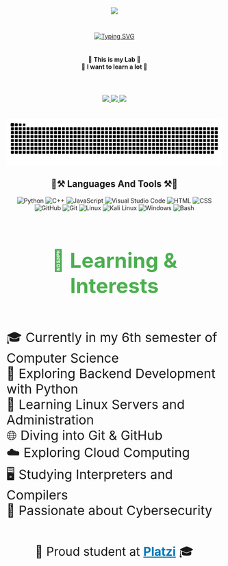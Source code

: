 

<!--
**danielreyes04/danielreyes04** is a ✨ _special_ ✨ repository because its `README.md` (this file) appears on your GitHub profile.

Here are some ideas to get you started:

- 🔭 I’m currently working on ...
- 🌱 I’m currently learning ...
- 👯 I’m looking to collaborate on ...
- 🤔 I’m looking for help with ...
- 💬 Ask me about ...
- 📫 How to reach me: ...
- 😄 Pronouns: ...
- ⚡ Fun fact: ...
-->
<h1 align="center">
    <img src="https://readme-typing-svg.demolab.com?font=Righteous+&weight=600&pause=1000&color=2CDBF7&width=435&lines=Hi+there!+%F0%9F%91%8B%F0%9F%8F%BD;I'm+Daniel+Reyes"/>
</h1>
<br/>

<div align="center">
  <a href="https://git.io/typing-svg">
    <img src="https://readme-typing-svg.demolab.com?font=Delius+&weight=600&pause=1000&color=F7F7F7&width=435&lines=%F0%9F%92%BB+Computer+science+and+AI+%F0%9F%92%BB" alt="Typing SVG" />
  </a>
</div>


<br/>

<div align="center"style="margin: 20px;">
   🚀 <strong>This is my Lab 🧪</strong> <br/>
   🚀 <strong>I want to learn a lot 🦖</strong>
</div>

<br/>

<div align="center" style="margin: 20px;"> 
  <a href="mailto:karencastaneda301@gmail.com">
    <img src="https://img.shields.io/badge/Gmail-333333?style=for-the-badge&logo=gmail&logoColor=red" />
  </a>
  <a href="https://www.linkedin.com/in/karen-yireth-castañeda-castro-3b9482281/" target="_blank">
    <img src="https://img.shields.io/badge/LinkedIn-0077B5?style=for-the-badge&logo=linkedin&logoColor=white" />
  </a>
  <a href="https://github.com/WatashiWaraio?tab=repositories" target="_blank">
    <img src="https://img.shields.io/badge/Portfolio-FF5722?style=for-the-badge&logo=todoist&logoColor=white" />
  </a>
</div>

<br/>

<picture>
  <source
    media="(prefers-color-scheme: dark)"
    srcset="https://raw.githubusercontent.com/platane/snk/output/github-contribution-grid-snake-dark.svg"
  />
  <source
    media="(prefers-color-scheme: light)"
    srcset="https://raw.githubusercontent.com/platane/snk/output/github-contribution-grid-snake.svg"
  />
  <img
    alt="github contribution grid snake animation"
    src="https://raw.githubusercontent.com/platane/snk/output/github-contribution-grid-snake.svg"
    style="display: block; margin: 0 auto;"
  />
</picture>

<h2 align="center">🦖⚒️ Languages And Tools ⚒️🦖</h2>

<div align="center">
    <img src="https://skillicons.dev/icons?i=python" alt="Python" />
    <img src="https://skillicons.dev/icons?i=cpp" alt="C++" />
    <img src="https://skillicons.dev/icons?i=javascript" alt="JavaScript" />
    <img src="https://skillicons.dev/icons?i=vscode" alt="Visual Studio Code" />
    <img src="https://skillicons.dev/icons?i=html" alt="HTML" />
    <img src="https://skillicons.dev/icons?i=css" alt="CSS" />
    <img src="https://skillicons.dev/icons?i=github" alt="GitHub" />
    <img src="https://skillicons.dev/icons?i=git" alt="Git" />
    <img src="https://skillicons.dev/icons?i=linux" alt="Linux" />
    <img src="https://skillicons.dev/icons?i=kali" alt="Kali Linux" />
    <img src="https://skillicons.dev/icons?i=windows" alt="Windows" />
    <img src="https://skillicons.dev/icons?i=bash" alt="Bash" />
    <br/><br/>



 
</div>
<div align="center">
    <h2 style="font-size: 48px; font-weight: bold; color: #4CAF50;">🌱 Learning & Interests</h2>
    <ul style="font-size: 30px; list-style-type: none; padding-left: 0; text-align: left; width: 100%; display: inline-block;">
        <li>🎓 Currently in my 6th semester of Computer Science</li>
        <li>🐍 Exploring Backend Development with Python</li>
        <li>🐧 Learning Linux Servers and Administration</li>
        <li>🌐 Diving into Git & GitHub</li>
        <li>☁️ Exploring Cloud Computing</li>
        <li>🖥️ Studying Interpreters and Compilers</li>
        <li>🔐 Passionate about Cybersecurity</li>
    </ul>
    <p style="font-size: 28px;">
        🌟 Proud student at <a href="https://platzi.com/" target="_blank" style="color: #0077B5; font-weight: bold;">Platzi</a> 🎓
    </p>
</div>
